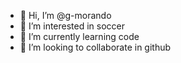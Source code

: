- 👋 Hi, I’m @g-morando
- 👀 I’m interested in soccer
- 🌱 I’m currently learning code
- 💞️ I’m looking to collaborate in github

<!---
g-morando/g-morando is a ✨ special ✨ repository because its `README.md` (this file) appears on your GitHub profile.
You can click the Preview link to take a look at your changes.
--->
